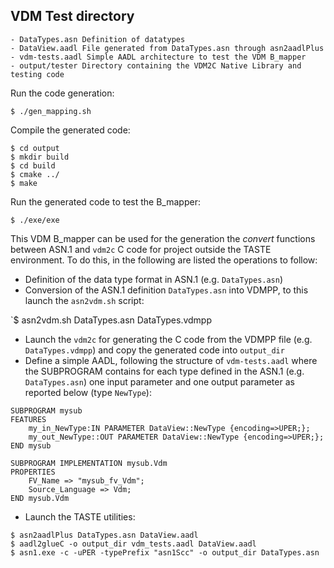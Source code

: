 VDM Test directory
------------------

    - DataTypes.asn Definition of datatypes
    - DataView.aadl File generated from DataTypes.asn through asn2aadlPlus
    - vdm-tests.aadl Simple AADL architecture to test the VDM B_mapper
    - output/tester Directory containing the VDM2C Native Library and testing code


Run the code generation:

`$ ./gen_mapping.sh`

Compile the generated code:

```
$ cd output 
$ mkdir build  
$ cd build  
$ cmake ../  
$ make  
```

Run the generated code to test the B_mapper:

`$ ./exe/exe`  


This VDM B_mapper can be used for the generation the *convert* functions between ASN.1 and `vdm2c` C code for project outside the TASTE environment. To do this, in the following are listed the operations to follow:

- Definition of the data type format in ASN.1 (e.g. `DataTypes.asn`)
- Conversion of the ASN.1 definition `DataTypes.asn` into VDMPP, to this launch the `asn2vdm.sh` script:

`$ asn2vdm.sh DataTypes.asn DataTypes.vdmpp

- Launch the `vdm2c` for generating the C code from the VDMPP file (e.g. `DataTypes.vdmpp`) and copy the generated code into `output_dir`
- Define a simple AADL, following the structure of `vdm-tests.aadl` where the SUBPROGRAM contains for each type defined in the ASN.1 (e.g. `DataTypes.asn`) one input parameter and one output parameter as reported below (type `NewType`):

```
SUBPROGRAM mysub
FEATURES
    my_in_NewType:IN PARAMETER DataView::NewType {encoding=>UPER;};
    my_out_NewType::OUT PARAMETER DataView::NewType {encoding=>UPER;};
END mysub

SUBPROGRAM IMPLEMENTATION mysub.Vdm
PROPERTIES
    FV_Name => "mysub_fv_Vdm";
    Source_Language => Vdm;
END mysub.Vdm
```

- Launch the TASTE utilities:
```
$ asn2aadlPlus DataTypes.asn DataView.aadl
$ aadl2glueC -o output_dir vdm_tests.aadl DataView.aadl
$ asn1.exe -c -uPER -typePrefix "asn1Scc" -o output_dir DataTypes.asn
```


